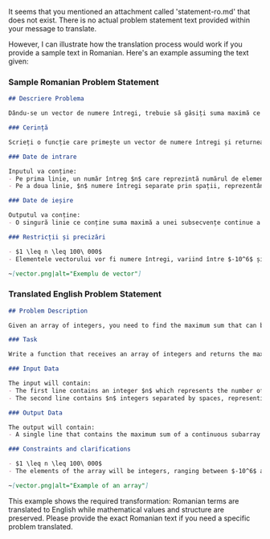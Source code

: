 It seems that you mentioned an attachment called 'statement-ro.md' that does not exist. There is no actual problem statement text provided within your message to translate. 

However, I can illustrate how the translation process would work if you provide a sample text in Romanian. Here's an example assuming the text given:

### Sample Romanian Problem Statement

```markdown
## Descriere Problema

Dându-se un vector de numere întregi, trebuie să găsiți suma maximă ce poate fi obținută dintr-o subsecvență continuă a vectorului.

### Cerință

Scrieți o funcție care primește un vector de numere întregi și returnează suma maximă a unei subsecvențe continue.

### Date de intrare

Inputul va conține:
- Pe prima linie, un număr întreg $n$ care reprezintă numărul de elemente din vector.
- Pe a doua linie, $n$ numere întregi separate prin spații, reprezentând elementele vectorului.

### Date de ieșire

Outputul va conține:
- O singură linie ce conține suma maximă a unei subsecvențe continue a vectorului.

### Restricții și precizări

- $1 \leq n \leq 100\ 000$
- Elementele vectorului vor fi numere întregi, variind între $-10^6$ și $10^6$.

~[vector.png|alt="Exemplu de vector"]
```

### Translated English Problem Statement

```markdown
## Problem Description

Given an array of integers, you need to find the maximum sum that can be obtained from a continuous subarray of the array.

### Task

Write a function that receives an array of integers and returns the maximum sum of a continuous subarray.

### Input Data

The input will contain:
- The first line contains an integer $n$ which represents the number of elements in the array.
- The second line contains $n$ integers separated by spaces, representing the elements of the array.

### Output Data

The output will contain:
- A single line that contains the maximum sum of a continuous subarray of the array.

### Constraints and clarifications

- $1 \leq n \leq 100\ 000$
- The elements of the array will be integers, ranging between $-10^6$ and $10^6$.

~[vector.png|alt="Example of an array"]
```

This example shows the required transformation: Romanian terms are translated to English while mathematical values and structure are preserved. Please provide the exact Romanian text if you need a specific problem translated.